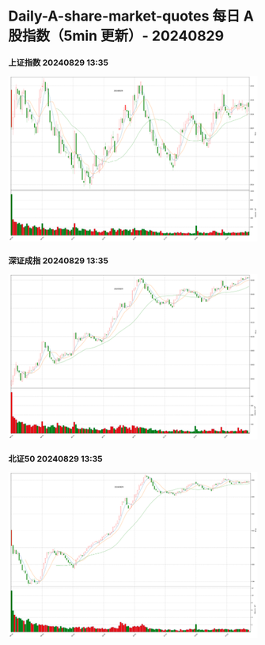 
# Daily-A-share-market-quotes 每日 A 股指数（5min 更新）- 20240829

### 上证指数 20240829 13:35
![](./fig/2024/8/20240829-sh000001.png)

### 深证成指 20240829 13:35
![](./fig/2024/8/20240829-sz399001.png)

### 北证50 20240829 13:35
![](./fig/2024/8/20240829-bj899050.png)
